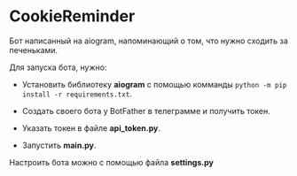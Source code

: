 # CookieReminder
Бот написанный на aiogram, напоминающий о том, что нужно сходить за печеньками.

Для запуска бота, нужно:

- Установить библиотеку **aiogram** c помощью комманды ```python -m pip install -r requirements.txt```.

- Cоздать своего бота у BotFather в телеграмме и получить токен. 

- Указать токен в файле **api_token.py**. 

- Запустить **main.py**. 

Настроить бота можно с помощью файла **settings.py**